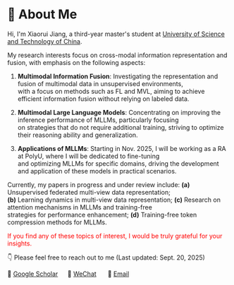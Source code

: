 # 👀 About Me

Hi, I'm Xiaorui Jiang, a third-year master's student at [University of Science and Technology of China](https://www.ustc.edu.cn/).


[//]: # (I am currently seeking a PhD position and I hope to continue my research in the areas mentioned above.)
My research interests focus on cross-modal information representation and fusion, with emphasis on the following aspects:

1. <b>Multimodal Information Fusion</b>: Investigating the representation and fusion of multimodal data in unsupervised environments, <br> with a focus on methods such as FL and MVL, aiming to achieve efficient information fusion without relying on labeled data.

2. <b>Multimodal Large Language Models</b>: Concentrating on improving the inference performance of MLLMs,   particularly focusing <br>on strategies that do not require additional training, striving to optimize their reasoning ability and generalization.

3. <b>Applications of MLLMs</b>: Starting in Nov. 2025, I will be working as a RA at PolyU, where I will be dedicated to  fine-tuning  <br> and optimizing MLLMs for specific domains, driving the development and application of these models in practical scenarios.

Currently, my papers in progress and under review include:
**(a)** Unsupervised federated multi-view data representation; <br>
**(b)** Learning dynamics in multi-view data representation;
**(c)** Research on attention mechanisms in MLLMs and training-free <br> strategies for performance enhancement;
**(d)** Training-free token compression methods for MLLMs.

<span style="color: red;">If you find any of these topics of interest, I would be truly grateful for your insights.</span>

 
👇 Please feel free to reach out to me (Last updated: Sept. 20, 2025)

📖 [Google Scholar](https://scholar.google.com/citations?user=DAJ7HogAAAAJ&hl=zh-CN)      💬 <a href="./images/wechat.jpg" target="_blank">WeChat</a>        📧 <a href="mailto:xrjiang@mail.ustc.edu.cn">Email</a>


